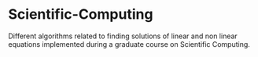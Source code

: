 # Scientific-Computing
Different algorithms related to finding solutions of linear and non linear equations implemented during a graduate course on Scientific Computing.
